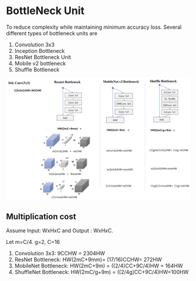 # BottleNeck Unit

To reduce complexity while maintaining minimum accuracy loss. Several different types of bottleneck units are

1. Convolution 3x3
2. Inception Bottleneck
3. ResNet Bottleneck Unit
4. Mobile v2 bottleneck
5. Shuffle Bottleneck

![](../../../images/image%20%28194%29.png)

## Multiplication cost

Assume Input: WxHxC and Output : WxHxC.

Let m=C/4. g=2, C=16

1. Convolution 3x3:  9CCHW  =  2304HW
2. ResNet Bottleneck: HW\(2mC+9mm\)=  \(17/16\)CCHW= 272HW
3. MobileNet Bottleneck: HW\(2mC+9m\) =  \(\(2/4\)CC+9C/4\)HW = 164HW
4. ShuffleNet Bottleneck: HW\(2mC/g+9m\) = \(\(2/4g\)CC+9C/4\)HW=100HW

